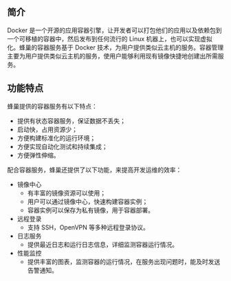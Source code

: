 ## 简介

Docker 是一个开源的应用容器引擎，让开发者可以打包他们的应用以及依赖包到一个可移植的容器中，然后发布到任何流行的 Linux 机器上，也可以实现虚拟化。蜂巢的容器服务基于 Docker 技术，为用户提供类似云主机的服务。容器管理主要为用户提供类似云主机的服务，使用户能够利用现有镜像快捷地创建出所需服务。

## 功能特点

蜂巢提供的容器服务有以下特点：

* 提供有状态容器服务，保证数据不丢失；
* 启动快，占用资源少；
* 方便构建标准化的运行环境；
* 方便实现自动化测试和持续集成；
* 方便弹性伸缩。
 
配合容器服务，蜂巢还提供了以下功能，来提高开发运维的效率：

* 镜像中心
	* 有丰富的镜像资源可以使用；
	* 用户可以通过镜像中心，快速构建容器实例；
	* 容器实例可以保存为私有镜像，用于容器部署。
* 远程登录
	* 支持 SSH，OpenVPN 等多种远程登录协议。
* 日志服务
	* 提供最近日志和运行日志信息，详细监测容器运行情况。
* 性能监控
	* 提供丰富的图表，监测容器的运行情况，在服务出现问题时，能及时发送告警通知。